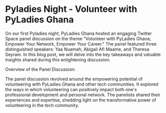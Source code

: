 # Pyladies Night - Volunteer with PyLadies Ghana

On our first Pyladies night, PyLadies Ghana hosted an engaging Twitter Space panel discussion on the theme "Volunteer with PyLadies Ghana; Empower Your Network, Empower Your Career." The panel featured three distinguished speakers: Yaa Nuamah, Abigail Afi Maame, and Theresa Seyram. In this blog post, we will delve into the key takeaways and valuable insights shared during this enlightening discussion.

Overview of the Panel Discussion:&#x20;

The panel discussion revolved around the empowering potential of volunteering with PyLadies Ghana and other tech communities. It explored the ways in which volunteering can positively impact both one's professional development and personal network. The panelists shared their experiences and expertise, shedding light on the transformative power of volunteering in the tech community.
